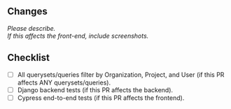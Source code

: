 ## Changes

*Please describe.*  
*If this affects the front-end, include screenshots.*  

## Checklist

- [ ] All querysets/queries filter by Organization, Project, and User (if this PR affects ANY querysets/queries).
- [ ] Django backend tests (if this PR affects the backend).
- [ ] Cypress end-to-end tests (if this PR affects the frontend).
